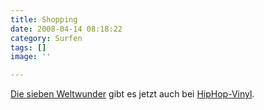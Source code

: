 ```yaml
---
title: Shopping
date: 2008-04-14 08:18:22
category: Surfen
tags: []
image: ''

---
```


[Die sieben Weltwunder](http://www.leavemusic.de/live/leavemusic/index.php?content=12&artikel_id=11&menu_left_kind=0) gibt es jetzt auch bei [HipHop-Vinyl](http://www.hhv.de/item_131754.html).
